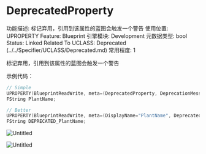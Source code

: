# DeprecatedProperty

功能描述: 标记弃用，引用到该属性的蓝图会触发一个警告
使用位置: UPROPERTY
Feature: Blueprint
引擎模块: Development
元数据类型: bool
Status: Linked
Related To UCLASS: Deprecated (../../Specifier/UCLASS/Deprecated.md)
常用程度: 1

标记弃用，引用到该属性的蓝图会触发一个警告

示例代码：

```cpp
// Simple
UPROPERTY(BlueprintReadWrite, meta=(DeprecatedProperty, DeprecationMessage="This is deprecated"))
FString PlantName;

// Better
UPROPERTY(BlueprintReadWrite, meta=(DisplayName="PlantName", DeprecatedProperty, DeprecationMessage="PlantName is deprecated, instead use PlantDisplayName."))
FString DEPRECATED_PlantName;
```

![Untitled](DeprecatedProperty/Untitled.png)

![Untitled](DeprecatedProperty/Untitled%201.png)